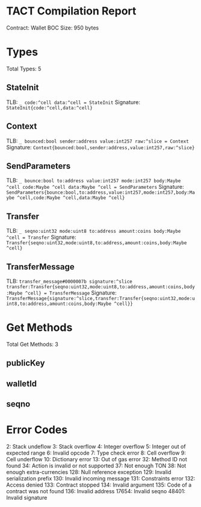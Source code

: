 # TACT Compilation Report
Contract: Wallet
BOC Size: 950 bytes

# Types
Total Types: 5

## StateInit
TLB: `_ code:^cell data:^cell = StateInit`
Signature: `StateInit{code:^cell,data:^cell}`

## Context
TLB: `_ bounced:bool sender:address value:int257 raw:^slice = Context`
Signature: `Context{bounced:bool,sender:address,value:int257,raw:^slice}`

## SendParameters
TLB: `_ bounce:bool to:address value:int257 mode:int257 body:Maybe ^cell code:Maybe ^cell data:Maybe ^cell = SendParameters`
Signature: `SendParameters{bounce:bool,to:address,value:int257,mode:int257,body:Maybe ^cell,code:Maybe ^cell,data:Maybe ^cell}`

## Transfer
TLB: `_ seqno:uint32 mode:uint8 to:address amount:coins body:Maybe ^cell = Transfer`
Signature: `Transfer{seqno:uint32,mode:uint8,to:address,amount:coins,body:Maybe ^cell}`

## TransferMessage
TLB: `transfer_message#0000007b signature:^slice transfer:Transfer{seqno:uint32,mode:uint8,to:address,amount:coins,body:Maybe ^cell} = TransferMessage`
Signature: `TransferMessage{signature:^slice,transfer:Transfer{seqno:uint32,mode:uint8,to:address,amount:coins,body:Maybe ^cell}}`

# Get Methods
Total Get Methods: 3

## publicKey

## walletId

## seqno

# Error Codes
2: Stack undeflow
3: Stack overflow
4: Integer overflow
5: Integer out of expected range
6: Invalid opcode
7: Type check error
8: Cell overflow
9: Cell underflow
10: Dictionary error
13: Out of gas error
32: Method ID not found
34: Action is invalid or not supported
37: Not enough TON
38: Not enough extra-currencies
128: Null reference exception
129: Invalid serialization prefix
130: Invalid incoming message
131: Constraints error
132: Access denied
133: Contract stopped
134: Invalid argument
135: Code of a contract was not found
136: Invalid address
17654: Invalid seqno
48401: Invalid signature